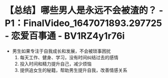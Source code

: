 # 【总结】哪些男人是永远不会被渣的？ - P1：FinalVideo_1647071893.297725 - 恋爱百事通 - BV1RZ4y1r76i

-   男生如果专注于自我成长和发展，不会被琐事困扰
    1.  每天工作、健身、学习，没有时间纠结过去的感情
    2.  投入时间和精力提升自己，减少烦恼
    3.  提供追女生的秘籍，帮助男生提升自我，改善情感关系